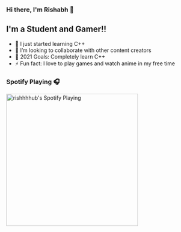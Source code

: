 ### Hi there, I'm Rishabh 👋

## I'm a Student and Gamer!!

- 🔭 I just started learning C++
- 👯 I’m looking to collaborate with other content creators
- 🥅 2021 Goals: Completely learn C++
- ⚡ Fun fact: I love to play games and watch anime in my free time 

### Spotify Playing 🎧

[<img src="https://now-playing-codestackr.vercel.app/api/spotify-playing" alt="rishhhhub's Spotify Playing" width="350" />](https://open.spotify.com/user/ywbv1jq6wbo18wwve2i04co1d?si=g-9BOhRyQouhOY00rojYgw)

